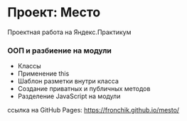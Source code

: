 # Проект: Место

Проектная работа на Яндекс.Практикум

### ООП и разбиение на модули

- Классы
- Применение this
- Шаблон разметки внутри класса
- Создание приватных и публичныx методов
- Разделение JavaScript на модули

ссылка на GitHub Pages: https://fronchik.github.io/mesto/
